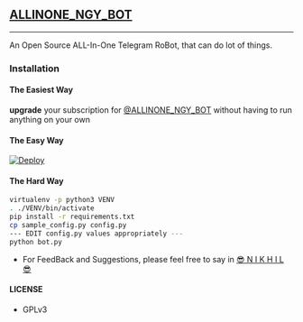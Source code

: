 ## [ALLINONE_NGY_BOT](https://telegram.dog/ALLINONE_NGY_BOT)
---

An Open Source ALL-In-One Telegram RoBot, that can do lot of things.


### Installation

#### The Easiest Way

**upgrade** your subscription for [@ALLINONE_NGY_BOT](https://telegram.dog/ALLINONE_NGY_BOT) without having to run anything on your own

#### The Easy Way

[![Deploy](https://www.herokucdn.com/deploy/button.svg)](https://heroku.com/deploy)

#### The Hard Way

```sh
virtualenv -p python3 VENV
. ./VENV/bin/activate
pip install -r requirements.txt
cp sample_config.py config.py
--- EDIT config.py values appropriately ---
python bot.py
```

- For FeedBack and Suggestions, please feel free to say in [😎 N I K H I L 😎](https://telegram.dog/NGYNY)

#### LICENSE
- GPLv3
